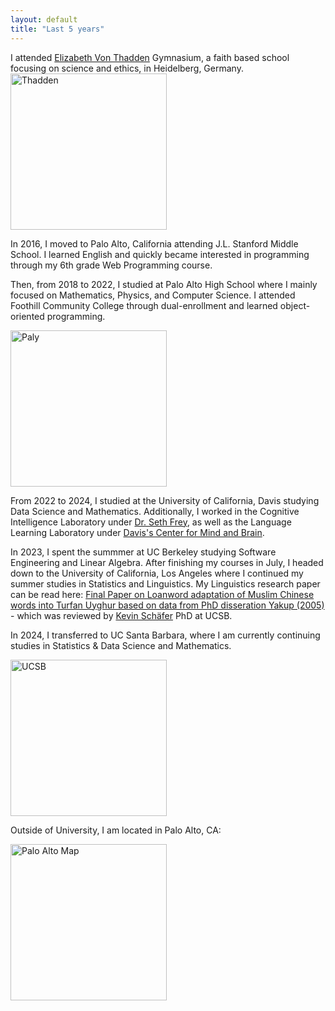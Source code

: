 ```yaml
---
layout: default
title: "Last 5 years"
---
```


I attended [Elizabeth Von Thadden](https://en.wikipedia.org/wiki/Elisabeth_von_Thadden) Gymnasium, a faith based school focusing on science and ethics, in Heidelberg, Germany.
<img src="https://github.com/user-attachments/assets/31aa033d-5a76-40aa-afbd-e7d55deb08fd" alt="Thadden" style="width: 250px; height: auto;" />


In 2016, I moved to Palo Alto, California attending J.L. Stanford Middle School. I learned English and quickly became interested in programming through my 6th grade Web Programming course. 

Then, from 2018 to 2022, I studied at Palo Alto High School where I mainly focused on Mathematics, Physics, and Computer Science. I attended Foothill Community College through dual-enrollment and learned object-oriented programming. 

<img src="https://github.com/user-attachments/assets/3445190c-b4df-4a4c-ad07-9da51ac5a399" alt="Paly" style="width: 250px; height: auto;" />


From 2022 to 2024, I studied at the University of California, Davis studying Data Science and Mathematics. Additionally, I worked in the Cognitive Intelligence Laboratory under [Dr. Seth Frey](https://cs.ucdavis.edu/directory/seth-frey), as well as the Language Learning Laboratory under [Davis's Center for Mind and Brain](https://mindbrain.ucdavis.edu/about). 

In 2023, I spent the summmer at UC Berkeley studying Software Engineering and Linear Algebra. After finishing my courses in July, I headed down to the University of California, Los Angeles where I continued my summer studies in Statistics and Linguistics. My Linguistics research paper
can be read here: [Final Paper on Loanword adaptation of Muslim Chinese words into Turfan Uyghur based on data from PhD disseration Yakup (2005)](https://github.com/user-attachments/files/18091046/Final.Paper-4.pdf) - which was reviewed by [Kevin Schäfer](https://www.linguistics.ucsb.edu/people/kevin-schäfer) PhD at UCSB. 

In 2024, I transferred to UC Santa Barbara, where I am currently continuing studies in Statistics & Data Science and Mathematics.

<img src="https://github.com/user-attachments/assets/caf93afc-d3fa-4406-a3ac-9bded53ad115" alt="UCSB" style="width: 250px; height: auto;" />




Outside of University, I am located in Palo Alto, CA:

<img src="https://github.com/user-attachments/assets/88c705c1-6171-4371-9ffc-d89efdf10b78" alt="Palo Alto Map" style="width: 250px; height: auto;" />








